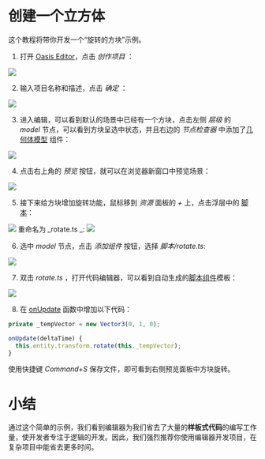 # 创建一个立方体

这个教程将带你开发一个“旋转的方块”示例。

1. 打开 [Oasis Editor](https://oasistwa.alipay.com/3d)，点击 *创作项目* ：

![](https://gw.alipayobjects.com/mdn/rms_d27172/afts/img/A*IehGRLU5yYYAAAAAAAAAAAAAARQnAQ)

2. 输入项目名称和描述，点击 *确定* ：

![](https://gw.alipayobjects.com/mdn/rms_d27172/afts/img/A*VLTZRIF4FwkAAAAAAAAAAAAAARQnAQ)

3. 进入编辑，可以看到默认的场景中已经有一个方块，点击左侧 *层级* 的 *model* 节点，可以看到方块呈选中状态，并且右边的 *节点检查器* 中添加了[几何体模型](${book.manual}component/basic-geometry) 组件：

![](https://gw.alipayobjects.com/mdn/rms_d27172/afts/img/A*FfeZRrkcn3cAAAAAAAAAAAAAARQnAQ)

4. 点击右上角的 *预览* 按钮，就可以在浏览器新窗口中预览场景：

![](https://gw.alipayobjects.com/mdn/rms_d27172/afts/img/A*go7nQZso4YQAAAAAAAAAAAAAARQnAQ)

5. 接下来给方块增加旋转功能，鼠标移到 *资源* 面板的 *+* 上，点击浮层中的 [脚本](${book.manual}component/script)：

![](https://gw.alipayobjects.com/mdn/rms_d27172/afts/img/A*snWNQa843GgAAAAAAAAAAAAAARQnAQ)
重命名为 _rotate.ts _:
![](https://gw.alipayobjects.com/mdn/rms_d27172/afts/img/A*azAnR79XRrIAAAAAAAAAAAAAARQnAQ)

6. 选中 *model* 节点，点击 *添加组件* 按钮，选择 *脚本/_rotate.ts_*:

![](https://gw.alipayobjects.com/mdn/rms_d27172/afts/img/A*7iS8SKhUJX8AAAAAAAAAAAAAARQnAQ)

7. 双击 *rotate.ts* ，打开代码编辑器，可以看到自动生成的[脚本组件](${book.manual}component/script)模板：

![](https://gw.alipayobjects.com/mdn/rms_d27172/afts/img/A*9p4rSrTcri4AAAAAAAAAAAAAARQnAQ)

8. 在 [onUpdate](${book.manual}component/script?id=组件生命周期函数) 函数中增加以下代码：

```typescript
private _tempVector = new Vector3(0, 1, 0);

onUpdate(deltaTime) {
  this.entity.transform.rotate(this._tempVector);
}
```
使用快捷键 _Command+S_ 保存文件，即可看到右侧预览面板中方块旋转。

# 小结
通过这个简单的示例，我们看到编辑器为我们省去了大量的**样板式代码**的编写工作量，使开发者专注于逻辑的开发。因此，我们强烈推荐你使用编辑器开发项目，在复杂项目中能省去更多时间。